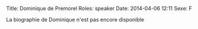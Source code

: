 Title: Dominique de Premorel
Roles: speaker
Date: 2014-04-06 12:11
Sexe: F

La biographie de Dominique n'est pas encore disponible
